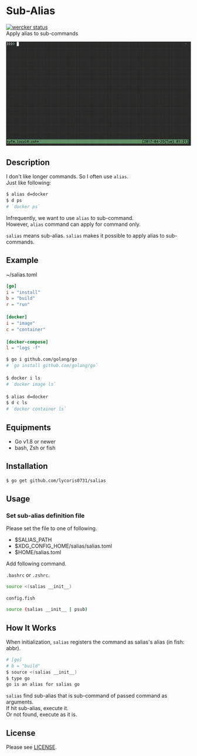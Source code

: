 # Sub-Alias
[![wercker status](https://app.wercker.com/status/33e127b80f4ea96bc02dc4bfac4dbdac/s/master "wercker status")](https://app.wercker.com/project/byKey/33e127b80f4ea96bc02dc4bfac4dbdac)  
Apply alias to sub-commands

![DEMO](./demo.gif)  

## Description  
I don't like longer commands. So I often use `alias`.  
Just like following:  
``` sh
$ alias d=docker
$ d ps
# `docker ps`
```

Infrequently, we want to use `alias` to sub-command.  
However, `alias` command can apply for command only.  

`salias` means sub-alias. `salias` makes it possible to apply alias to sub-commands.  

## Example
~/salias.toml
``` toml 
[go]
i = "install"
b = "build"
r = "run"

[docker]
i = "image"
c = "container"

[docker-compose]
l = "logs -f"
```

``` bash
$ go i github.com/golang/go
# `go install github.com/golang/go` 

$ docker i ls
# `docker image ls`

$ alias d=docker
$ d c ls
# `docker container ls`
```

## Equipments
- Go v1.8 or newer
- bash, Zsh or fish

## Installation
``` sh
$ go get github.com/lycoris0731/salias
```

## Usage
### Set sub-alias definition file
Please set the file to one of following.  
- $SALIAS_PATH
- $XDG_CONFIG_HOME/salias/salias.toml
- $HOME/salias.toml

Add following command.  

`.bashrc` or `.zshrc`.  
``` sh
source <(salias __init__)
```

`config.fish`
``` sh
source (salias __init__ | psub)
```

## How It Works
When initialization, `salias` registers the command as salias's alias (in fish: abbr).  
``` sh
# [go]
# b = "build"
$ source <(salias __init__)
$ type go
go is an alias for salias go
```

`salias` find sub-alias that is sub-command of passed command as arguments.  
If hit sub-alias, execute it.  
Or not found, execute as it is.  

## License
Please see [LICENSE](./LICENSE).
